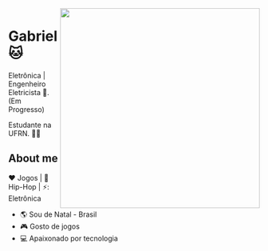 <img align="right" width="400" height="400" src="https://i.pinimg.com/originals/79/70/8e/79708eee2802d191bdb067529b0a42cb.jpg">


# Gabriel 🐱

Eletrônica | Engenheiro Eletricista 🔌. (Em Progresso)

Estudante na UFRN. :man_technologist:

## About me 

:heart: Jogos | :black_heart: Hip-Hop | ⚡: Eletrônica

- :earth_americas: Sou de Natal - Brasil
- :video_game: Gosto de jogos
- 💻 Apaixonado por tecnologia 

